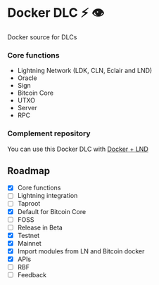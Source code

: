 # Docker DLC ⚡ 👁️

Docker source for DLCs

### Core functions

- Lightning Network (LDK, CLN, Eclair and LND)
- Oracle
- Sign
- Bitcoin Core
- UTXO
- Server
- RPC

### Complement repository

You can use this Docker DLC with [Docker + LND](https://github.com/giovantenne/awning)

## Roadmap

- [x] Core functions
- [ ] Lightning integration
- [ ] Taproot
- [x] Default for Bitcoin Core
- [ ] FOSS
- [ ] Release in Beta
- [x] Testnet
- [x] Mainnet
- [x] Import modules from LN and Bitcoin docker
- [x] APIs
- [ ] RBF
- [ ] Feedback 
